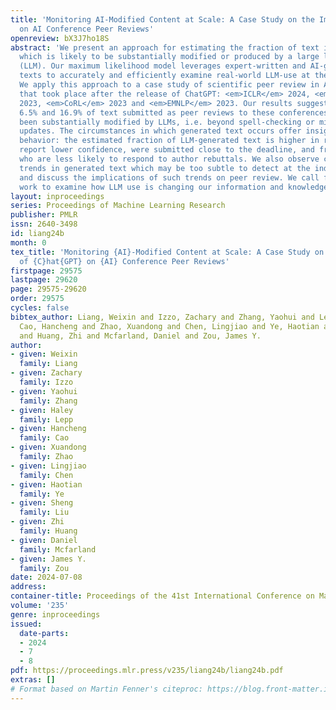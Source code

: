 ```yaml
---
title: 'Monitoring AI-Modified Content at Scale: A Case Study on the Impact of ChatGPT
  on AI Conference Peer Reviews'
openreview: bX3J7ho18S
abstract: 'We present an approach for estimating the fraction of text in a large corpus
  which is likely to be substantially modified or produced by a large language model
  (LLM). Our maximum likelihood model leverages expert-written and AI-generated reference
  texts to accurately and efficiently examine real-world LLM-use at the corpus level.
  We apply this approach to a case study of scientific peer review in AI conferences
  that took place after the release of ChatGPT: <em>ICLR</em> 2024, <em>NeurIPS</em>
  2023, <em>CoRL</em> 2023 and <em>EMNLP</em> 2023. Our results suggest that between
  6.5% and 16.9% of text submitted as peer reviews to these conferences could have
  been substantially modified by LLMs, i.e. beyond spell-checking or minor writing
  updates. The circumstances in which generated text occurs offer insight into user
  behavior: the estimated fraction of LLM-generated text is higher in reviews which
  report lower confidence, were submitted close to the deadline, and from reviewers
  who are less likely to respond to author rebuttals. We also observe corpus-level
  trends in generated text which may be too subtle to detect at the individual level,
  and discuss the implications of such trends on peer review. We call for future interdisciplinary
  work to examine how LLM use is changing our information and knowledge practices.'
layout: inproceedings
series: Proceedings of Machine Learning Research
publisher: PMLR
issn: 2640-3498
id: liang24b
month: 0
tex_title: 'Monitoring {AI}-Modified Content at Scale: A Case Study on the Impact
  of {C}hat{GPT} on {AI} Conference Peer Reviews'
firstpage: 29575
lastpage: 29620
page: 29575-29620
order: 29575
cycles: false
bibtex_author: Liang, Weixin and Izzo, Zachary and Zhang, Yaohui and Lepp, Haley and
  Cao, Hancheng and Zhao, Xuandong and Chen, Lingjiao and Ye, Haotian and Liu, Sheng
  and Huang, Zhi and Mcfarland, Daniel and Zou, James Y.
author:
- given: Weixin
  family: Liang
- given: Zachary
  family: Izzo
- given: Yaohui
  family: Zhang
- given: Haley
  family: Lepp
- given: Hancheng
  family: Cao
- given: Xuandong
  family: Zhao
- given: Lingjiao
  family: Chen
- given: Haotian
  family: Ye
- given: Sheng
  family: Liu
- given: Zhi
  family: Huang
- given: Daniel
  family: Mcfarland
- given: James Y.
  family: Zou
date: 2024-07-08
address:
container-title: Proceedings of the 41st International Conference on Machine Learning
volume: '235'
genre: inproceedings
issued:
  date-parts:
  - 2024
  - 7
  - 8
pdf: https://proceedings.mlr.press/v235/liang24b/liang24b.pdf
extras: []
# Format based on Martin Fenner's citeproc: https://blog.front-matter.io/posts/citeproc-yaml-for-bibliographies/
---
```

